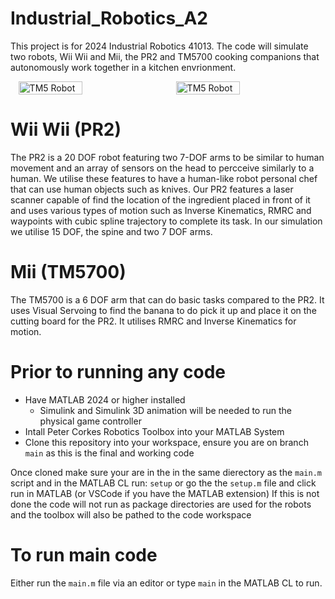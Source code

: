# Industrial_Robotics_A2

This project is for 2024 Industrial Robotics 41013. The code will simulate two robots, Wii Wii and Mii, the PR2 and TM5700 cooking companions that autonomously work together in a kitchen envrionment.

<div style="display: flex; justify-content: space-around;">
  <img src="https://onboardsolutions.com.au/wp-content/uploads/2020/01/TM5-7001-300x338.jpg" alt="TM5 Robot" width="45%">
  <img src="https://cdn.sanity.io/images/7p2whiua/production/02a2c2c3f15a300d5d41b6b8aa8e902b5bf25003-2048x1536.jpg" alt="TM5 Robot" width="45%">
</div>

# Wii Wii (PR2)
The PR2 is a 20 DOF robot featuring two 7-DOF arms to be similar to human movement and an array of sensors on the head to percceive similarly to a human. We utilise these features to have a human-like robot personal chef that can use human objects such as knives.
Our PR2 features a laser scanner capable of find the location of the ingredient placed in front of it and uses various types of motion such as Inverse Kinematics, RMRC and waypoints with cubic spline trajectory to complete its task. In our simulation we utilise 15 DOF, the spine and two 7 DOF arms.

# Mii (TM5700)
The TM5700 is a 6 DOF arm that can do basic tasks compared to the PR2. It uses Visual Servoing to find the banana to do pick it up and place it on the cutting board for the PR2. It utilises RMRC and Inverse Kinematics for motion.

# Prior to running any code

- Have MATLAB 2024 or higher installed
  - Simulink and Simulink 3D animation will be needed to run the physical game controller   
- Intall Peter Corkes Robotics Toolbox into your MATLAB System
- Clone this repository into your workspace, ensure you are on branch `main` as this is the final and working code

Once cloned make sure your are in the  in the same dierectory as the `main.m` script and in the MATLAB CL run: `setup` or go the the `setup.m` file and click run in MATLAB (or VSCode if you have the MATLAB extension)
If this is not done the code will not run as package directories are used for the robots and the toolbox will also be pathed to the code workspace


# To run main code

Either run the `main.m` file via an editor or type `main` in the MATLAB CL to run.

